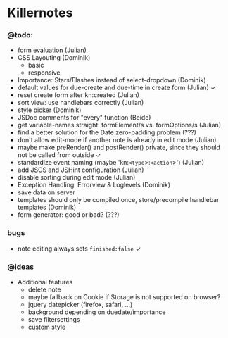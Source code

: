 # Killernotes

### @todo:

  - form evaluation (Julian)
  - CSS Layouting (Dominik)
    - basic
    - responsive
  - Importance: Stars/Flashes instead of select-dropdown (Dominik)
  - default values for due-create and due-time in create form (Julian) ✓
  - reset create form after kn:created (Julian)
  - sort view: use handlebars correctly (Julian)
  - style picker (Dominik)
  - JSDoc comments for "every" function (Beide)
  - get variable-names straight: formElement/s vs. formOptions/s (Julian)
  - find a better solution for the Date zero-padding problem (???)
  - don't allow edit-mode if another note is already in edit mode (Julian)
  - maybe make preRender() and postRender() private, since they should not be called from outside ✓
  - standardize event naming (maybe 'kn:`<type`>:`<action`>') (Julian)
  - add JSCS and JSHint configuration (Julian)
  - disable sorting during edit mode (Julian)
  - Exception Handling: Errorview & Loglevels (Dominik)
  - save data on server
  - templates should only be compiled once, store/precompile handlebar templates (Dominik)
  - form generator: good or bad? (???)
  
### bugs
  - note editing always sets `finished:false` ✓

### @ideas
  - Additional features
    - delete note
    - maybe fallback on Cookie if Storage is not supported on browser?
    - jquery datepicker (firefox, safari, ...)
    - background depending on duedate/importance
    - save filtersettings
    - custom style
